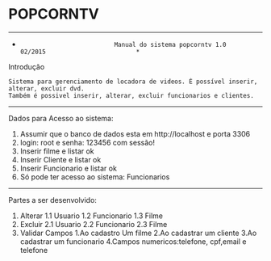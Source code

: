 # POPCORNTV
*************************************************************************************************
*								Manual do sistema popcorntv 1.0		02/2015							*

Introdução

	Sistema para gerenciamento de locadora de videos. É possível inserir, alterar, excluir dvd.
	Também é possivel inserir, alterar, excluir funcionarios e clientes.

*************************************************************************************************

Dados para Acesso ao sistema:

1. Assumir que o banco de dados esta em http://localhost e porta 3306
2. login: root e senha: 123456 com sessão!
3. Inserir filme e listar ok
3. Inserir Cliente e listar ok
4. Inserir Funcionario e listar ok
5. Só pode ter acesso ao sistema: Funcionarios


**************************************************************************************************
Partes a ser desenvolvido:

1. Alterar
	1.1 Usuario
	1.2 Funcionario
	1.3 Filme
2. Excluir
	2.1 Usuario
	2.2 Funcionario
	2.3 Filme
3. Validar Campos
	1.Ao cadastro Um filme
	2.Ao cadastrar um cliente
	3.Ao cadastrar um funcionario
	4.Campos numericos:telefone, cpf,email e telefone
